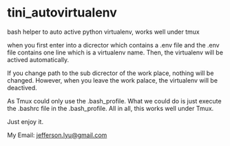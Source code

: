 tini_autovirtualenv
===================

bash helper to auto active python virtualenv, works well under tmux

when you first enter into a dicrector which contains a .env file and the .env file contains one line which is a virtualenv name. Then, the virtualenv will be actived automatically.

If you change path to the sub dicrector of the work place, nothing will be changed. However, when you leave the work palace, the virtualenv will be deactived.

As Tmux could only use the .bash_profile. What we could do is just execute the .bashrc file in the .bash_profile. All in all, this works well under Tmux.

Just enjoy it.

My Email: jefferson.lyu@gmail.com
